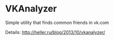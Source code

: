 VKAnalyzer
==========

Simple utility that finds common friends in vk.com

Details: http://heller.ru/blog/2013/10/vkanalyzer/
